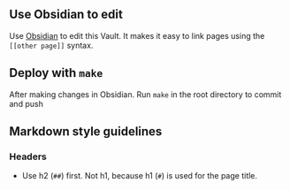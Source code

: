 ## Use Obsidian to edit
Use [Obsidian](https://obsidian.md) to edit this Vault. It makes it easy to link pages using the `[[other page]]` syntax.

## Deploy with `make`
After making changes in Obsidian. Run `make` in the root directory to commit and push

## Markdown style guidelines
### Headers
- Use h2 (`##`) first. Not h1, because h1 (`#`) is used for the page title.
